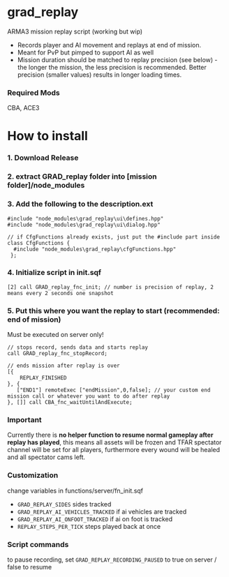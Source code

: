 # grad_replay
ARMA3 mission replay script (working but wip)
* Records player and AI movement and replays at end of mission.
* Meant for PvP but pimped to support AI as well
* Mission duration should be matched to replay precision (see below) - the longer the mission, the less precision is recommended. Better precision (smaller values) results in longer loading times.

### Required Mods
CBA, ACE3

# How to install
### 1. Download Release
### 2. extract GRAD_replay folder into [mission folder]/node_modules
### 3. Add the following to the description.ext

```
#include "node_modules\grad_replay\ui\defines.hpp"
#include "node_modules\grad_replay\ui\dialog.hpp"
```

```
// if CfgFunctions already exists, just put the #include part inside
class CfgFunctions {
  #include "node_modules\grad_replay\cfgFunctions.hpp"
 };
```
### 4. Initialize script in init.sqf
`[2] call GRAD_replay_fnc_init; // number is precision of replay, 2 means every 2 seconds one snapshot`

### 5. Put this where you want the replay to start (recommended: end of mission)
Must be executed on server only!
```
// stops record, sends data and starts replay
call GRAD_replay_fnc_stopRecord; 

// ends mission after replay is over
[{
	REPLAY_FINISHED
}, {
   ["END1"] remoteExec ["endMission",0,false]; // your custom end mission call or whatever you want to do after replay
}, []] call CBA_fnc_waitUntilAndExecute;
```

### Important
Currently there is **no helper function to resume normal gameplay after replay has played**, this means all assets will be frozen and TFAR spectator channel will be set for all players, furthermore every wound will be healed and all spectator cams left.

### Customization
change variables in functions/server/fn_init.sqf

* `GRAD_REPLAY_SIDES` sides tracked
* `GRAD_REPLAY_AI_VEHICLES_TRACKED` if ai vehicles are tracked
* `GRAD_REPLAY_AI_ONFOOT_TRACKED` if ai on foot is tracked
* `REPLAY_STEPS_PER_TICK` steps played back at once

### Script commands
to pause recording, set `GRAD_REPLAY_RECORDING_PAUSED` to true on server / false to resume
